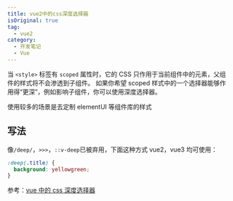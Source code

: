 ```yaml
---
title: vue2中的css深度选择器
isOriginal: true
tag:
  - vue2
category:
  - 开发笔记
  - Vue
---
```


当 `<style>` 标签有 `scoped` 属性时，它的 CSS 只作用于当前组件中的元素，父组件的样式将不会渗透到子组件。 如果你希望 scoped 样式中的一个选择器能够作用得“更深”，例如影响子组件，你可以使用深度选择器。

使用较多的场景是去定制 elementUI 等组件库的样式

## 写法

像`/deep/`，`>>>`，`::v-deep`已被弃用，下面这种方式 vue2，vue3 均可使用：

```css
:deep(.title) {
  background: yellowgreen;
}
```

参考：[vue 中的 css 深度选择器](https://juejin.cn/post/6978781674070884366)
